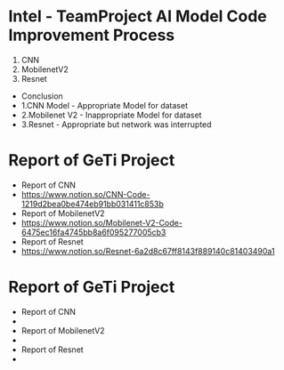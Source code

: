 # Intel - TeamProject AI Model Code Improvement Process
1. CNN
2. MobilenetV2
3. Resnet
- Conclusion
- 1.CNN Model - Appropriate Model for dataset
- 2.Mobilenet V2 - Inappropriate Model for dataset
- 3.Resnet - Appropriate but network was interrupted
# Report of GeTi Project
- Report of CNN
- https://www.notion.so/CNN-Code-1219d2bea0be474eb91bb031411c853b
- Report of MobilenetV2
- https://www.notion.so/Mobilenet-V2-Code-6475ec16fa4745bb8a6f095277005cb3
- Report of Resnet
- https://www.notion.so/Resnet-6a2d8c67ff8143f889140c81403490a1
# Report of GeTi Project
- Report of CNN
- 
- Report of MobilenetV2
- 
- Report of Resnet
- 
